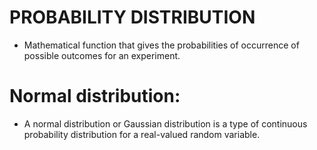 # PROBABILITY DISTRIBUTION
 * Mathematical function that gives the probabilities of occurrence of possible outcomes for an experiment.
# Normal distribution:
* A normal distribution or Gaussian distribution is a type of continuous probability distribution for a real-valued random variable.
